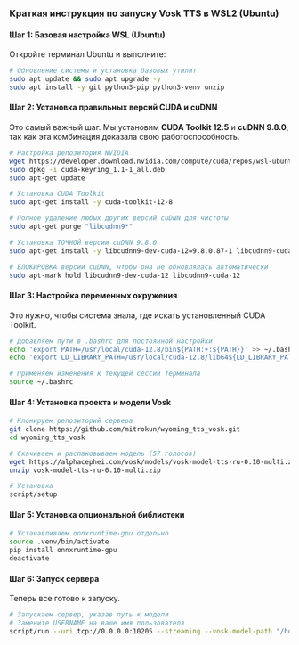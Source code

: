 ### Краткая инструкция по запуску Vosk TTS в WSL2 (Ubuntu)

#### Шаг 1: Базовая настройка WSL (Ubuntu)

Откройте терминал Ubuntu и выполните:

```bash
# Обновление системы и установка базовых утилит
sudo apt update && sudo apt upgrade -y
sudo apt install -y git python3-pip python3-venv unzip
```

#### Шаг 2: Установка правильных версий CUDA и cuDNN

Это самый важный шаг. Мы установим **CUDA Toolkit 12.5** и **cuDNN 9.8.0**, так как эта комбинация доказала свою работоспособность.

```bash
# Настройка репозитория NVIDIA
wget https://developer.download.nvidia.com/compute/cuda/repos/wsl-ubuntu/x86_64/cuda-keyring_1.1-1_all.deb
sudo dpkg -i cuda-keyring_1.1-1_all.deb
sudo apt-get update

# Установка CUDA Toolkit
sudo apt-get install -y cuda-toolkit-12-8

# Полное удаление любых других версий cuDNN для чистоты
sudo apt-get purge "libcudnn9*"

# Установка ТОЧНОЙ версии cuDNN 9.8.0
sudo apt-get install -y libcudnn9-dev-cuda-12=9.8.0.87-1 libcudnn9-cuda-12=9.8.0.87-1

# БЛОКИРОВКА версии cuDNN, чтобы она не обновлялась автоматически
sudo apt-mark hold libcudnn9-dev-cuda-12 libcudnn9-cuda-12
```

#### Шаг 3: Настройка переменных окружения

Это нужно, чтобы система знала, где искать установленный CUDA Toolkit.

```bash
# Добавляем пути в .bashrc для постоянной настройки
echo 'export PATH=/usr/local/cuda-12.8/bin${PATH:+:${PATH}}' >> ~/.bashrc
echo 'export LD_LIBRARY_PATH=/usr/local/cuda-12.8/lib64${LD_LIBRARY_PATH:+:${LD_LIBRARY_PATH}}' >> ~/.bashrc

# Применяем изменения к текущей сессии терминала
source ~/.bashrc
```

#### Шаг 4: Установка проекта и модели Vosk

```bash
# Клонируем репозиторий сервера
git clone https://github.com/mitrokun/wyoming_tts_vosk.git
cd wyoming_tts_vosk

# Скачиваем и распаковываем модель (57 голосов)
wget https://alphacephei.com/vosk/models/vosk-model-tts-ru-0.10-multi.zip
unzip vosk-model-tts-ru-0.10-multi.zip

# Установка
script/setup
```

#### Шаг 5: Установка опциональной библиотеки

```bash
# Устанавливаем onnxruntime-gpu отдельно
source .venv/bin/activate
pip install onnxruntime-gpu
deactivate
```

#### Шаг 6: Запуск сервера

Теперь все готово к запуску.

```bash
# Запускаем сервер, указав путь к модели
# Замените USERNAME на ваше имя пользователя
script/run --uri tcp://0.0.0.0:10205 --streaming --vosk-model-path "/home/USERNAME/wyoming_tts_vosk/vosk-model-tts-ru-0.10-multi"
```
